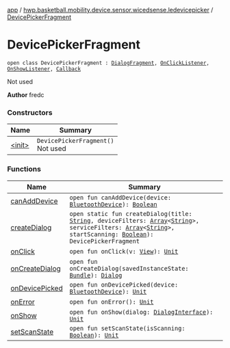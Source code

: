 [app](../../index.md) / [hwp.basketball.mobility.device.sensor.wicedsense.ledevicepicker](../index.md) / [DevicePickerFragment](.)

# DevicePickerFragment

`open class DevicePickerFragment : `[`DialogFragment`](https://developer.android.com/reference/android/app/DialogFragment.html)`, `[`OnClickListener`](https://developer.android.com/reference/android/view/View/OnClickListener.html)`, `[`OnShowListener`](https://developer.android.com/reference/android/content/DialogInterface/OnShowListener.html)`, `[`Callback`](../-device-list-fragment/-callback/index.md)

Not used

**Author**
fredc

### Constructors

| Name | Summary |
|---|---|
| [&lt;init&gt;](-init-.md) | `DevicePickerFragment()`<br>Not used |

### Functions

| Name | Summary |
|---|---|
| [canAddDevice](can-add-device.md) | `open fun canAddDevice(device: `[`BluetoothDevice`](https://developer.android.com/reference/android/bluetooth/BluetoothDevice.html)`): `[`Boolean`](https://kotlinlang.org/api/latest/jvm/stdlib/kotlin/-boolean/index.html) |
| [createDialog](create-dialog.md) | `open static fun createDialog(title: `[`String`](https://kotlinlang.org/api/latest/jvm/stdlib/kotlin/-string/index.html)`, deviceFilters: `[`Array`](https://kotlinlang.org/api/latest/jvm/stdlib/kotlin/-array/index.html)`<`[`String`](https://kotlinlang.org/api/latest/jvm/stdlib/kotlin/-string/index.html)`>, serviceFilters: `[`Array`](https://kotlinlang.org/api/latest/jvm/stdlib/kotlin/-array/index.html)`<`[`String`](https://kotlinlang.org/api/latest/jvm/stdlib/kotlin/-string/index.html)`>, startScanning: `[`Boolean`](https://kotlinlang.org/api/latest/jvm/stdlib/kotlin/-boolean/index.html)`): DevicePickerFragment` |
| [onClick](on-click.md) | `open fun onClick(v: `[`View`](https://developer.android.com/reference/android/view/View.html)`): `[`Unit`](https://kotlinlang.org/api/latest/jvm/stdlib/kotlin/-unit/index.html) |
| [onCreateDialog](on-create-dialog.md) | `open fun onCreateDialog(savedInstanceState: `[`Bundle`](https://developer.android.com/reference/android/os/Bundle.html)`): `[`Dialog`](https://developer.android.com/reference/android/app/Dialog.html) |
| [onDevicePicked](on-device-picked.md) | `open fun onDevicePicked(device: `[`BluetoothDevice`](https://developer.android.com/reference/android/bluetooth/BluetoothDevice.html)`): `[`Unit`](https://kotlinlang.org/api/latest/jvm/stdlib/kotlin/-unit/index.html) |
| [onError](on-error.md) | `open fun onError(): `[`Unit`](https://kotlinlang.org/api/latest/jvm/stdlib/kotlin/-unit/index.html) |
| [onShow](on-show.md) | `open fun onShow(dialog: `[`DialogInterface`](https://developer.android.com/reference/android/content/DialogInterface.html)`): `[`Unit`](https://kotlinlang.org/api/latest/jvm/stdlib/kotlin/-unit/index.html) |
| [setScanState](set-scan-state.md) | `open fun setScanState(isScanning: `[`Boolean`](https://kotlinlang.org/api/latest/jvm/stdlib/kotlin/-boolean/index.html)`): `[`Unit`](https://kotlinlang.org/api/latest/jvm/stdlib/kotlin/-unit/index.html) |
